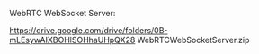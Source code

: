 WebRTC WebSocket Server:

https://drive.google.com/drive/folders/0B-mLEsywAIXBOHlSOHhaUHpQX28
WebRTCWebSocketServer.zip
